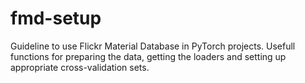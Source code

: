 # fmd-setup
Guideline to use Flickr Material Database in PyTorch projects. 
Usefull functions for preparing the data, getting the loaders and setting up appropriate cross-validation sets.

